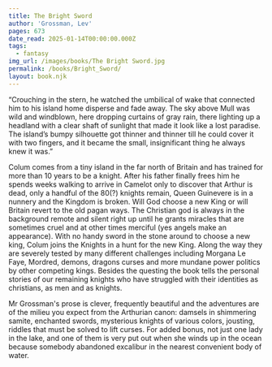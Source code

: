 ```yaml
---
title: The Bright Sword
author: 'Grossman, Lev'
pages: 673
date_read: 2025-01-14T00:00:00.000Z
tags:
  - fantasy
img_url: /images/books/The Bright Sword.jpg
permalink: /books/Bright_Sword/
layout: book.njk
---
```

“Crouching in the stern, he watched the umbilical of wake that connected him to his island home disperse and fade away.
The sky above Mull was wild and windblown, here dropping curtains of gray rain, there lighting up a headland with a clear shaft
of sunlight that made it look like a lost paradise. The island’s bumpy silhouette got thinner and thinner till he could cover it
with two fingers, and it became the small, insignificant thing he always knew it was.”

Colum comes from a tiny island in the far north of Britain and has trained for more than 10 years to be a knight. After his father finally
frees him he spends weeks walking to
arrive in Camelot only to discover that Arthur is dead, only a handful of the 80(?) knights remain, Queen Guinevere is
in a nunnery and the Kingdom is broken.  Will God choose a new King or will Britain revert to the old pagan ways.  The Christian god is always
in the background remote and silent right up until he grants miracles that are sometimes cruel and at other times merciful (yes angels make an
appearance).
With no handy sword in the stone around to choose a new king, Colum joins the Knights in
a hunt for the new King. Along the way they are severely tested by many different challenges including Morgana Le Faye, Mordred, demons, dragons
curses and more mundane power politics by other competing kings.
Besides the questing the book tells the personal stories of our remaining knights who have struggled with their identities as christians,
as men and as knights.

Mr Grossman's prose is clever, frequently beautiful and the adventures are of the milieu you expect from the Arthurian canon: damsels in shimmering samite,
enchanted swords, mysterious knights of various colors, jousting, riddles that must be solved to lift curses. For added bonus, not just one
lady in the lake, and one of them is very put out when she winds up in the ocean because somebody abandoned excalibur in the nearest convenient body of water.
